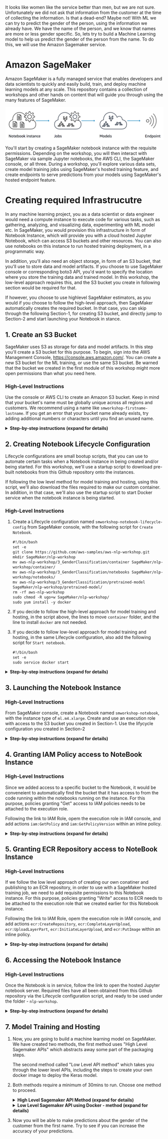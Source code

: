 It looks like women like the service better than men, but we are not sure. Unfortunately we did not ask that information from the customer at the time of collecting the information. Is that a dead-end? Maybe not! With ML we can try to predict the gender of the person, using the information we already have. We have the name of the person, and we know that names are more or less gender specific. So, lets try to build a Machine Learning model to help us predict the gender of the person from the name. To do this, we will use the Amazon Sagemaker service.

# Amazon SageMaker

Amazon SageMaker is a fully managed service that enables developers and data scientists to quickly and easily build, train, and deploy machine learning models at any scale. This repository contains a collection of workshops and other hands on content that will guide you through using the many features of SageMaker.  

![Overview](../images/overview.png)

You'll start by creating a SageMaker notebook instance with the requisite permissions. Depending on the workshop, you will then interact with SageMaker via sample Jupyter notebooks, the AWS CLI, the SageMaker console, or all three. During a workshop, you'll explore various data sets, create model training jobs using SageMaker's hosted training feature, and create endpoints to serve predictions from your models using SageMaker's hosted endpoint feature.  


# Creating required Infrastrucutre

In any machine learning project, you as a data scientist or data engineer would need a compute instance to execute code for various tasks, such as gathering, analyzing, and visualizing data, experimenting with ML model etc. In SageMaker, you would provision this infrastructure in form of Notebook Instance, which will provide you with a cloud hosted Jupyter Notebook, which can access S3 buckets and other resources. You can also use notebooks on this instance to run hosted training deployment, in a programmatic way.

In addition, you'll also need an object storage, in form of an S3 bucket, that you'll use to store data and model artifacts. If you choose to use SageMaker console or corresponding boto3 API, you'd want to specify the location where you store the training data and trained model. In this workshop, the low-level approach requires this, and the S3 bucket you create in following section would be required for that.

If however, you choose to use highlevel SageMaker estimators, as you would if you choose to follow the high-level approach, then SageMaker automatically creates the required bucket. In that case, you can skip through the following Section-1, for creating S3 bucket, and directly jump to Section-2 amd start launching your Notebook in stance.

## 1. Create an S3 Bucket

SageMaker uses S3 as storage for data and model artifacts.  In this step you'll create a S3 bucket for this purpose. To begin, sign into the AWS Management Console, https://console.aws.amazon.com/. You can create a new S3 bucket for the ML training, or use the same S3 bucket. Be warned that the bucket we created in the first module of this workshop might more open permissions than what you need here.

### High-Level Instructions

Use the console or AWS CLI to create an Amazon S3 bucket. Keep in mind that your bucket's name must be globally unique across all regions and customers. We recommend using a name like `smworkshop-firstname-lastname`. If you get an error that your bucket name already exists, try adding additional numbers or characters until you find an unused name.

<details>
<summary><strong>Step-by-step instructions (expand for details)</strong></summary><p>

1. In the AWS Management Console, choose **Services** then select **S3** under Storage.

1. Choose **+Create Bucket**

1. Provide a globally unique name for your bucket such as `smworkshop-firstname-lastname`.

1. Select the Region you've chosen to use for this workshop from the dropdown.

1. Choose **Next** in the lower right of the dialog without selecting a bucket to copy settings from.
    ![Create bucket screenshot](images/smworkshop-bucket-creation.png)

1. Leave everything default on `Configure options` screen and choose **Next** in the lower right of the dialog.   

1. On `Permissions` screen, esnure that public permissions are not granted to this bucket, by checking that under the dropdown for `Manage public permissions`, the option `Do not grant public read access to this bucket (Recommended)` remains selected. 
    ![Create bucket screenshot](images/smworkshop-bucket-permission.png)

1. Choose **Next** in the lower right of the dialog to go to Review screen, and verify the screen showed is similar to the example shown below.
    ![Create bucket screenshot](images/smworkshop-bucket-review.png)

1. Choose **Create Bucket** to complete the S3 bucket creation. You'll use this bucket to host your training data, and also to store the model artifacts.

</p></details>

## 2. Creating Notebook Lifecycle Configuration

Lifecycle configurations are small bootup scripts, that you can use to automate certain tasks when a Notebook instance in being created and/or being started. For this workshop, we'll use a startup script to download pre-built notebooks from this Github repository onto the instances.

If following the low level method for model training and hosting, using this script, we'll also download the files required to make our custom container. In addition, in that case, we'll also use the startup script to start Docker service when the notebook instance is being started.

### High-Level Instructions
1. Create a Lifecycle configuration named `smworkshop-notebook-lifecycle-config` from SageMaker console, with the following script for `Create Notebook`.
    ```
    #!/bin/bash
    set -e
    git clone https://github.com/aws-samples/aws-nlp-workshop.git
    mkdir SageMaker/nlp-workshop
    mv aws-nlp-workshop/3_GenderClassification/container SageMaker/nlp-workshop/container/
    mv aws-nlp-workshop/3_GenderClassification/notebooks SageMaker/nlp-workshop/notebooks/
    mv aws-nlp-workshop/3_GenderClassification/pretrained-model SageMaker/nlp-workshop/pretrained-model/
    rm -rf aws-nlp-workshop
    sudo chmod -R ugo+w SageMaker/nlp-workshop/
    sudo yum install -y docker

    ```
1. If you decide to follow the high-level approach for model training and hosting, in the script above, the lines to move `container` folder, and the line to install `docker` are not needed.

1. If you decide to follow low-level approach for model training and hosting, in the same Lifecycle configuration, also add the following script for `Start notebook`.

    ```
    #!/bin/bash
    set -e
    sudo service docker start

    ```
<details>
<summary><strong>Step-by-step instructions (expand for details)</strong></summary><p>

1. In the AWS Management Console choose **Services** then select **Amazon SageMaker** under Machine Learning.

1. Choose **Lifecycle configurations** under the section **Notebook** on the left panel.
    ![Lifecycle configurations](images/lifecycle_configuration.png)

1. Choose **Create configuration** to open the create dialog.

1. Type the name `smworkshop-notebook-lifecycle-config` in the `Name` field.

1. In the tab **Start notebook**, type or copy-paste the `Start Notebook` script from above. (This is required to run docker service, neccessary only if you are following the low level approach for model training and hosting).
    ![Start notebook script](images/lifecycle_configuration-start-notebook.png)

1. In the tab **Create notebook**, type or copy-paste the `Create Notebook` script from above. (You can omit the commands to retain `container` folder and to install `docker`, if you choose to follow the high level approach for model training and hosting).
    ![Create notebook script](images/lifecycle_configuration-create-notebook.png)

1. Finish configuration by clicking **Create configuration**.

</p></details>

## 3. Launching the Notebook Instance

### High-Level Instructions
From SageMaker console, create a Notebook named `smworkshop-notebook`, with the instance type of `ml.m4.xlarge`.
Create and use an execution role with access to the S3 bucket you created in Section-1.
Use the lifycycle configuration you created in Section-2

<details>
<summary><strong>Step-by-step instructions (expand for details)</strong></summary><p>

1. In the AWS Management Console choose **Services** then select **Amazon SageMaker** under Machine Learning.

1. Choose **Notebook instances** under the section **Notebook** on the left panel.
    ![Notebook instances](images/notebook-instances.png)

1. Choose **Create notebook Instance** to open the create dialog.

1. Type the name `smworkshop-notebook` in the `Name` field.

1. From `Notebook instance type dropdown`, choose `ml.m4.xlarge`.

1. From `IAM role` dropdown, choose `Create a new role`.

1. In the dialog that pops up, keep the radio button for `Specific S3 buckets` selected, and type the S3 bucket name, that you used in section-1 of this module, such as `smworkshop-firstname-lastname`.
    ![Notebook instance IAM role](images/notebook-execution-role.png)

1. Choose **Create Role** to return to notebook creation dialog. Notice that SageMaker creates a new execution role with the current timestamp appended at the end of its name, and that this role remains selected under `IAM role` dropdown.

1. From the `Lifecycle configuration` dropdown, choose the configuration named `smworkshop-notebook-lifecycle-config`, that you created in section-2.

1. Leave the VPC selection and Encryption Keys empty for the purpose of this workshop, and choose **Create notebook instance** to finish creation.
    ![Notebook instance creation dialog](images/create-notebook-instance.png)

1. You'll be returned to the list of notebooks, with the status of curren notebook shown as `Pending`. Wait till the status changes to `InService`, before proceeding to the next section.
    ![Notebook instance creation status](images/notebook-instance-status.png)

</p></details>

## 4. Granting IAM Policy access to NoteBook Instance
### High-Level Instructions
Since we added access to a specific bucket to the Notebook, it would be conveneient to automatically find the bucket that it has access to from the code running within the notebooks running on the instance. For this purpose, policies granting "Get" access to IAM policies needs to be attached to the execution role.

Following the link to IAM Role, opem the execution role in IAM console, and add actions `iam:GetPolicy` and `iam:GetPolicyVersion` within an inline policy.

<details>
<summary><strong>Step-by-step instructions (expand for details)</strong></summary><p>

1. From the **Notebook instances** page, click on the hyperlink displayed as the `Name` of the notebook you just created, in this case - `smworkshop-notebook`.

1. From the **Notebook instance settings** page, follow the hyperlink displayed as the IAM role ARN.
    ![Notebook instance setting](images/notebook-instance-setting.png)

1. From the IAM console page that opens in a new browser tab, displying the role summary, choose **Add Inline policy**
    ![Notebook instance setting](images/notebook-execution-role-summary.png)

1. On **Create policy** page, click on **Choose a service**
    ![Notebook instance setting](images/create-policy.png)

1. In the suggestive search box, type "IAM", to have the list of displayed service filtered down, then choose **IAM** from the narrowed down list.
    ![Notebook instance setting](images/create-policy-iam.png)

1. Under `Actions` section, expand `Read` Access level

1. Select only actions - **GetPolicy** and **GetPolicyVersion**
    ![Notebook instance setting](images/create-policy-actions.png)

1. Under `Resources` section, click on the text displaying `You chose actions that require the policy resource type`.

1. Choose **All resources** radio button under `Resources` section.
    ![Notebook instance setting](images/create-policy-resources.png)

1. Choose **Review policy** at the bootom right-hand corner of the screen.

1. In the review screen, ensure there are no errors or warnings displayed.

1. Type a name of the policy in `Name` field, Choose a meaningful name, such as `IAMRoleRead`.

1. Choose **Create policy** at the bootom right-hand corner of the screen.
    ![Notebook instance setting](images/create-policy-review.png)

1. Close the browser tab

</p></details>

## 5. Granting ECR Repository access to NoteBook Instance
### High-Level Instructions
If we follow the low level approach of creating our own conatiner and publishing to an ECR repository, in order to use with a SageMaker hosted training job, we need to add requisite permissions to this Notebook instance. For this purpose, policies granting "Write" access to ECR needs to be attached to the execution role that we created earlier for this Notebook instance.

Following the link to IAM Role, opem the execution role in IAM console, and add actions `ecr:CreateRepository`, `ecr:CompleteLayerUpload`,  `ecr:UploadLayerPart`, `ecr:InitiateLayerUpload`, and `ecr:PutImage` within an inline policy.

<details>
<summary><strong>Step-by-step instructions (expand for details)</strong></summary><p>

1. From the **Notebook instances** page, click on the hyperlink displayed as the `Name` of the notebook you just created, in this case - `smworkshop-notebook`.

1. From the **Notebook instance settings** page, follow the hyperlink displayed as the IAM role ARN.
    ![Notebook instance setting](images/notebook-instance-setting.png)

1. From the IAM console page that opens in a new browser tab, displying the role summary, choose **Add Inline policy**
    ![Notebook instance setting](images/notebook-execution-role-summary.png)

1. On **Create policy** page, click on **Choose a service**
    ![Notebook instance setting](images/create-policy.png)

1. In the suggestive search box, type "EC2", to have the list of displayed service filtered down, then choose **EC2 Container Registry** from the narrowed down list.
    ![Notebook instance setting](images/create-policy-ecr.png)

1. Under `Actions` section, expand `Write` Access level

1. Select actions - **CreateRepository**, **InitiateLayerUpload**, **UploadLayerPart**, **CompleteLayerUpload** and **PutImage**
    ![Notebook instance setting](images/create-policy-actions-ecr.png)

1. Under `Resources` section, click on the text displaying `You chose actions that require the policy resource type`.

1. Choose **All resources** radio button under `Resources` section.
    ![Notebook instance setting](images/create-policy-resources-ecr.png)

1. Choose **Review policy** at the bootom right-hand corner of the screen.

1. In the review screen, ensure there are no errors or warnings displayed.

1. Type a name of the policy in `Name` field, Choose a meaningful name, such as `ECRUpload`.

1. Choose **Create policy** at the bootom right-hand corner of the screen.
    ![Notebook instance setting](images/create-policy-review-ecr.png)

1. Close the browser tab
</p></details>

## 6. Accessing the Notebook Instance
### High-Level Instructions
Once the Notebook is in service, follow the link to open the hosted Jupyter notebook server. Required files have all been obtained from this Github repository via the Lifecycle configuration script, and ready to be used under the folder - `nlp-workshop`.

<details>
<summary><strong>Step-by-step instructions (expand for details)</strong></summary><p>

1. From the **Notebook instances** page, click on the hyperlink displayed as the `Name` of the notebook you just created, in this case - `smworkshop-notebook`.

1. Wait for the server status to change to **InService**. This will take several minutes, possibly up to ten but likely less.

    ![Access Notebook](images/notebook-ready.png)

1. Click **Open**. You will now see the Jupyter homepage for your notebook instance.

    ![Open Notebook](images/jupyter-homepage.png)

1. The folder named `nlp-workshop` contains the required notebooks and containerization framework neede for the following section. Click on the folder name to navigate into the folder, then follow one of the two approaches from the section to train and host a gender identification model.
</p></details>

## 7. Model Training and Hosting

1. Now, you are going to build a machine learning model on SageMaker. We have created two methods, the first method uses "High Level Sagemaker APIs" which abstracts away some part of the packaging steps.

   The second method called "Low Level API method" which takes you through the lower level APIs, including the steps to create your own docker image to deploy the Keras model.

2. Both methods require a minimum of 30mins to run. Choose one method to proceed.

    <details>
    <summary><strong>High Level Sagemaker API Method (expand for details)</strong></summary><p>

    Once you open the notebook, you will see a file browser. Browse to the folder called "nlp-workshop/notebooks/". Click on the "highlevel-tensorflow-classifer.ipynb" file to open the Jypyter notebook. The remaining instructions to run the notebook are embeddeded in the notebook itself.

    After successfully creating an endpoint, the next step would be to create a new API Gateway method, a Lambda function in the backend to integrate with the hosted endpoint, and update the configuration Javsacript of your webapplication so that when `Identify Gender` button is clicked, this new endpoint recieved the HTTP request. If you're eager to see the end result of all the hard work you put in to identify customers' genders, you can launch one of these AWS CloudFormation templates in the Region of your choice to build the necessary resources automatically.

    Region| Launch
    ------|-----
    US East (N. Virginia) | [![Launch Module 1 in us-east-1](http://docs.aws.amazon.com/AWSCloudFormation/latest/UserGuide/images/cloudformation-launch-stack-button.png)](https://console.aws.amazon.com/cloudformation/home?region=us-east-1#/stacks/new?stackName=nlp-workshop-voc-sagemaker&templateURL=https://s3.amazonaws.com/nlp-serverless-workshop/voc-sagemaker-high-level.json)
    US East (Ohio) | [![Launch Module 1 in us-east-2](http://docs.aws.amazon.com/AWSCloudFormation/latest/UserGuide/images/cloudformation-launch-stack-button.png)](https://console.aws.amazon.com/cloudformation/home?region=us-east-2#/stacks/new?stackName=nlp-workshop-voc-sagemaker&templateURL=https://s3.amazonaws.com/nlp-serverless-workshop/voc-sagemaker-high-level.json)
    US West (Oregon) | [![Launch Module 1 in us-west-2](http://docs.aws.amazon.com/AWSCloudFormation/latest/UserGuide/images/cloudformation-launch-stack-button.png)](https://console.aws.amazon.com/cloudformation/home?region=us-west-2#/stacks/new?stackName=nlp-workshop-voc-sagemaker&templateURL=https://s3.amazonaws.com/nlp-serverless-workshop/voc-sagemaker-high-level.json)
    EU (Ireland) | [![Launch Module 1 in eu-west-1](http://docs.aws.amazon.com/AWSCloudFormation/latest/UserGuide/images/cloudformation-launch-stack-button.png)](https://console.aws.amazon.com/cloudformation/home?region=eu-west-1#/stacks/new?stackName=nlp-workshop-voc-sagemaker&templateURL=https://s3.amazonaws.com/nlp-serverless-workshop/voc-sagemaker-high-level.json)

    </details>

    <details>
    <summary><strong>Low Level Sagemaker API using Docker - method (expand for details)</strong></summary><p>

    #### 1. Experimentation
            
    In the experimentation phase you'll use the notebook named `dockerizer-preperation-gender-classifier.ipynb` to collect data, format data for your experiment, build and tweak the model and do some quick test to validate the propose model works.

    So head over to that notebook, and come back to the next sub-section once you finish running the notebook - `dockerizer-preperation-gender-classifier.ipynb`

    #### 2. Containerization
            
    In the containerization phase, you'll package the training and prediction code that you perfected during the experimentation phase, and use SageMaker to orchestrate training and hosting, possibly running training for more epochs, to get better accuracy of predictions.

    So, from your notebook instance, open the notebook named `dockerizer-orchestration-gender-classifier.ipynb`, and follow along. Once completed, come back to the next sub-section.

    #### 3. Integration
            
    Now that you have the trained model hosted behind a SageMaker managed endpoint, the next step would be to create a new API Gateway method, a Lambda function in the backend to integrate with the hosted endpoint, and update the configuration Javsacript of your webapplication.
    
    Once configured, this will enable the `Identify Gender` button, which when clicked, would send HTTP request to the new endpoint. 
    
    Eager to see the end result of all the hard work you put in to identify customers' genders?  Launch one of these AWS CloudFormation templates in the Region of your choice to build the necessary resources
    automatically.

    Region| Launch
    ------|-----
    US East (N. Virginia) | [![Launch Module 1 in us-east-1](http://docs.aws.amazon.com/AWSCloudFormation/latest/UserGuide/images/cloudformation-launch-stack-button.png)](https://console.aws.amazon.com/cloudformation/home?region=us-east-1#/stacks/new?stackName=nlp-workshop-voc-sagemaker&templateURL=https://s3.amazonaws.com/nlp-workshop/templates/voc-sagemaker.json)
    US East (Ohio) | [![Launch Module 1 in us-east-2](http://docs.aws.amazon.com/AWSCloudFormation/latest/UserGuide/images/cloudformation-launch-stack-button.png)](https://console.aws.amazon.com/cloudformation/home?region=us-east-2#/stacks/new?stackName=nlp-workshop-voc-sagemaker&templateURL=https://s3.amazonaws.com/nlp-workshop/templates/voc-sagemaker.json)
    US West (Oregon) | [![Launch Module 1 in us-west-2](http://docs.aws.amazon.com/AWSCloudFormation/latest/UserGuide/images/cloudformation-launch-stack-button.png)](https://console.aws.amazon.com/cloudformation/home?region=us-west-2#/stacks/new?stackName=nlp-workshop-voc-sagemaker&templateURL=https://s3.amazonaws.com/nlp-workshop/templates/voc-sagemaker.json)
    EU (Ireland) | [![Launch Module 1 in eu-west-1](http://docs.aws.amazon.com/AWSCloudFormation/latest/UserGuide/images/cloudformation-launch-stack-button.png)](https://console.aws.amazon.com/cloudformation/home?region=eu-west-1#/stacks/new?stackName=nlp-workshop-voc-sagemaker&templateURL=https://s3.amazonaws.com/nlp-workshop/templates/voc-sagemaker.json)
    </details>


3. Now you will be able to make predictions about the gender of the customer from the first name. Try to see if you can increase the accuracy of your predictions.
